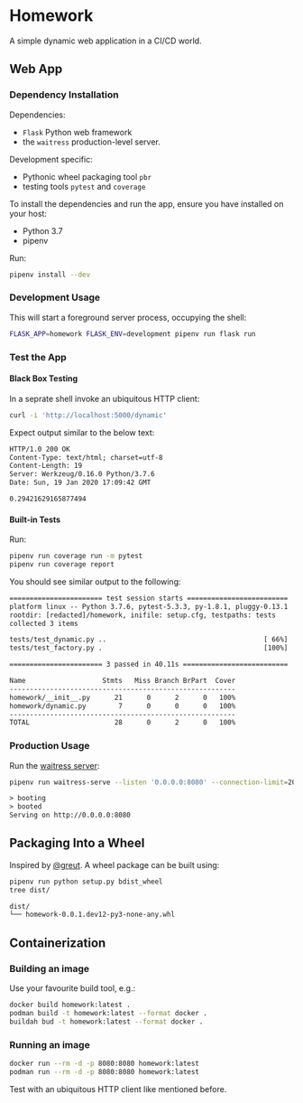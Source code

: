 # Homework

A simple dynamic web application in a CI/CD world.

## Web App

### Dependency Installation

Dependencies:

* `Flask` Python web framework
* the `waitress` production-level server.

Development specific:

* Pythonic wheel packaging tool `pbr`
* testing tools `pytest` and `coverage`

To install the dependencies and run the app, ensure you have installed on your host:

* Python 3.7
* pipenv

Run:

```bash
pipenv install --dev
```

### Development Usage

This will start a foreground server process, occupying the shell:

```bash
FLASK_APP=homework FLASK_ENV=development pipenv run flask run
```

### Test the App

#### Black Box Testing

In a seprate shell invoke an ubiquitous HTTP client:

```bash
curl -i 'http://localhost:5000/dynamic'
```
Expect output similar to the below text:

```txt
HTTP/1.0 200 OK
Content-Type: text/html; charset=utf-8
Content-Length: 19
Server: Werkzeug/0.16.0 Python/3.7.6
Date: Sun, 19 Jan 2020 17:09:42 GMT

0.29421629165877494
```

#### Built-in Tests

Run:

```bash
pipenv run coverage run -m pytest
pipenv run coverage report
```

You should see similar output to the following:

```txt
======================= test session starts =========================
platform linux -- Python 3.7.6, pytest-5.3.3, py-1.8.1, pluggy-0.13.1
rootdir: [redacted]/homework, inifile: setup.cfg, testpaths: tests
collected 3 items                                                                                                 

tests/test_dynamic.py ..                                       [ 66%]
tests/test_factory.py .                                        [100%]

======================= 3 passed in 40.11s ==========================
```

```txt
Name                   Stmts   Miss Branch BrPart  Cover
--------------------------------------------------------
homework/__init__.py      21      0      2      0   100%
homework/dynamic.py        7      0      0      0   100%
--------------------------------------------------------
TOTAL                     28      0      2      0   100%

```

### Production Usage

Run the
[waitress server](https://docs.pylonsproject.org/projects/waitress/en/stable/arguments.html#arguments):

```bash
pipenv run waitress-serve --listen '0.0.0.0:8080' --connection-limit=2000 --asyncore-use-poll --call 'homework:create_app'
```

```txt
> booting
> booted
Serving on http://0.0.0.0:8080
```

## Packaging Into a Wheel

Inspired by [@greut](https://medium.com/@greut/building-a-python-package-a-docker-image-using-pipenv-233d8793b6cc).
A wheel package can be built using:

```bash
pipenv run python setup.py bdist_wheel
tree dist/
```

```txt
dist/
└── homework-0.0.1.dev12-py3-none-any.whl
```

## Containerization

### Building an image

Use your favourite build tool, e.g.:

```bash
docker build homework:latest .
podman build -t homework:latest --format docker .
buildah bud -t homework:latest --format docker .
```

### Running an image

```bash
docker run --rm -d -p 8080:8080 homework:latest
podman run --rm -d -p 8080:8080 homework:latest
```

Test with an ubiquitous HTTP client like mentioned before.

